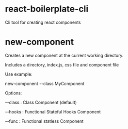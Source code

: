 # react-boilerplate-cli
Cli tool for creating react components

# new-component
Creates a new component at the current working directory.

Includes a directory, index.js, css file and component file

Use example:

new-component --class MyComponent

Options:

--class : Class Component (default)

--hooks : Functional Stateful Hooks Component

--func  : Functional statless Component
